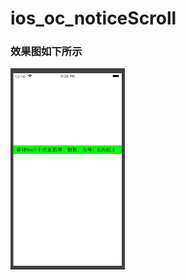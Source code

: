 # ios_oc_noticeScroll
### 效果图如下所示
![image](https://github.com/yll1024335892/ios_oc_noticeScroll/blob/master/1.gif)
